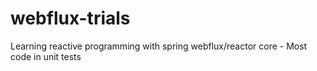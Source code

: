 # webflux-trials

Learning reactive programming with spring webflux/reactor core - Most code in unit tests
